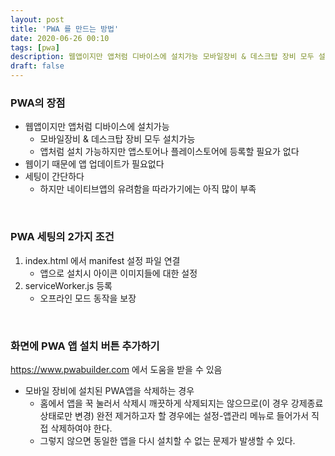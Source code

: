```yaml
---
layout: post
title: 'PWA 를 만드는 방법'
date: 2020-06-26 00:10
tags: [pwa]
description: 웹앱이지만 앱처럼 디바이스에 설치가능 모바일장비 & 데스크탑 장비 모두 설치가능 앱처럼 설치 가능하지만 앱스토어나 플레이스토어에 등록할 필요가 없다
draft: false
---
```


### PWA의 장점

- 웹앱이지만 앱처럼 디바이스에 설치가능
  - 모바일장비 & 데스크탑 장비 모두 설치가능
  - 앱처럼 설치 가능하지만 앱스토어나 플레이스토어에 등록할 필요가 없다
- 웹이기 때문에 앱 업데이트가 필요없다
- 세팅이 간단하다
  - 하지만 네이티브앱의 유려함을 따라가기에는 아직 많이 부족

<br>

### PWA 세팅의 2가지 조건

1. index.html 에서 manifest 설정 파일 연결
   - 앱으로 설치시 아이콘 이미지들에 대한 설정
2. serviceWorker.js 등록
   - 오프라인 모드 동작을 보장

<br>

### 화면에 PWA 앱 설치 버튼 추가하기

https://www.pwabuilder.com 에서 도움을 받을 수 있음

- 모바일 장비에 설치된 PWA앱을 삭제하는 경우
  - 홈에서 앱을 꾹 눌러서 삭제시 깨끗하게 삭제되지는 않으므로(이 경우 강제종료 상태로만 변경) 완전 제거하고자 할 경우에는 설정-앱관리 메뉴로 들어가서 직접 삭제하여야 한다.
  - 그렇지 않으면 동일한 앱을 다시 설치할 수 없는 문제가 발생할 수 있다.
